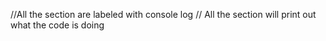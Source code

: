 //All the section are labeled with console log
// All the section will print out what the code is doing
